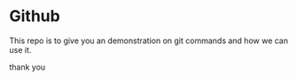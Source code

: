 # Github
This repo is to give you an demonstration on git commands and how we can use it.

thank you
